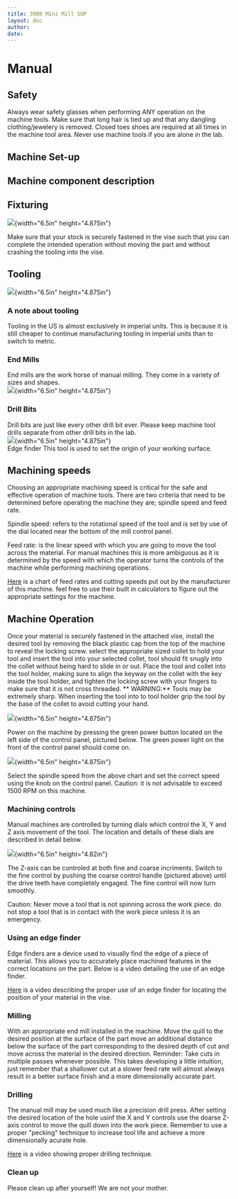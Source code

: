 ```yaml
---
title: 3900 Mini Mill SOP
layout: doc
author: 
date: 
---
```


# Manual


## Safety

Always wear safety glasses when performing ANY operation on the machine
tools. Make sure that long hair is tied up and that any dangling
clothing/jewelery is removed. Closed toes shoes are required at all
times in the machine tool area. Never use machine tools if you are alone
in the lab.

## Machine Set-up

## Machine component description

## Fixturing
![](img/image3.jpg){width="6.5in" height="4.875in"}

Make sure that your stock is securely fastened in the vise such that you
can complete the intended operation without moving the part and without
crashing the tooling into the vise.

## Tooling
![](img/image12.jpg){width="6.5in" height="4.875in"}

### A note about tooling

Tooling in the US is almost exclusively in imperial units. This is
because it is still cheaper to continue manufacturing tooling in
imperial units than to switch to metric.

### End Mills
End mills are the work horse of manual
milling. They come in a variety of sizes and shapes.  
![](img/image6.jpg){width="6.5in" height="4.875in"}  

### Drill Bits
Drill bits are just like every other drill bit ever. 
Please keep machine tool drills separate from other drill bits in the lab.  
![](img/image11.jpg){width="6.5in" height="4.875in"}  
Edge finder This tool is used to set the origin of your working surface.

## Machining speeds

Choosing an appropriate machining speed is critical for the safe and
effective operation of machine tools. There are two criteria that need
to be determined before operating the machine they are; spindle speed
and feed rate.

Spindle speed: refers to the rotational speed of the tool and is set by
use of the dial located near the bottom of the mill control panel.

Feed rate: is the linear speed with which you are going to move the tool
across the material. For manual machines this is more ambiguous as it is
determined by the speed with which the operator turns the controls of
the machine while performing machining operations.

[Here](https://littlemachineshop.com/reference/cuttingspeeds.php) is a
chart of feed rates and cutting speeds put out by the manufacturer of
this machine. feel free to use their built in calculators to figure out
the appropriate settings for the machine.

## Machine Operation

Once your material is securely fastened in the attached vise, install
the desired tool by removing the black plastic cap from the top of the
machine to reveal the locking screw. select the appropriate sized collet
to hold your tool and insert the tool into your selected collet, tool
should fit snugly into the collet without being hard to slide in or out.
Place the tool and collet into the tool holder, making sure to align the
keyway on the collet with the key inside the tool holder, and tighten
the locking screw with your fingers to make sure that it is not cross
threaded. \*\* WARNING:\*\* Tools may be extremely sharp. When inserting
the tool into to tool holder grip the tool by the base of the collet to
avoid cutting your hand.

![](img/image13.jpg){width="6.5in" height="4.875in"}

Power on the machine by pressing the green power button located on the
left side of the control panel, pictured below. The green power light on
the front of the control panel should come on.

![](img/image14.jpg){width="6.5in" height="4.875in"}

Select the spindle speed from the above chart and set the correct speed
using the knob on the control panel. Caution: it is not advisable to
exceed 1500 RPM on this machine.

### Machining controls

Manual machines are controlled by turning dials which control the X, Y
and Z axis movement of the tool. The location and details of these dials
are described in detail below.

![](img/image4.png){width="6.5in" height="4.82in"}

The Z-axis can be controled at both fine and coarse incriments. Switch
to the fine control by pushing the coarse control handle (pictured
above) until the drive teeth have completely engaged. The fine control
will now turn smoothly.

Caution: Never move a tool that is not spinning across the work piece.
do not stop a tool that is in contact with the work piece unless it is
an emergency.

### Using an edge finder

Edge finders are a device used to visually find the edge of a piece of
material. This allows you to accurately place machined features in the
correct locations on the part. Below is a video detailing the use of an
edge finder.

[Here](https://www.youtube.com/watch?v=5_qiPE5z7SE) is a video
describing the proper use of an edge finder for locating the position of
your material in the vise.

### Milling

With an appropriate end mill installed in the machine. Move the quill to
the desired position at the surface of the part move an additional
distance below the surface of the part corresponding to the desired
depth of cut and move across the material in the desired direction.
Reminder: Take cuts in multiple passes whenever possible. This takes
developing a little intuition, just remember that a shallower cut at a
slower feed rate will almost always result in a better surface finish
and a more dimensionally accurate part.

### Drilling

The manual mill may be used much like a precision drill press. After
setting the desired location of the hole usinf the X and Y controls use
the doarse Z-axis control to move the quill down into the work piece.
Remember to use a proper "pecking" technique to increase tool life and
achieve a more dimensionally acurate hole.

[Here](https://www.youtube.com/watch?v=fdRCeTeAOpA) is a video showing
proper drilling technique.

### Clean up

Please clean up after yourself! We are not your mother.
